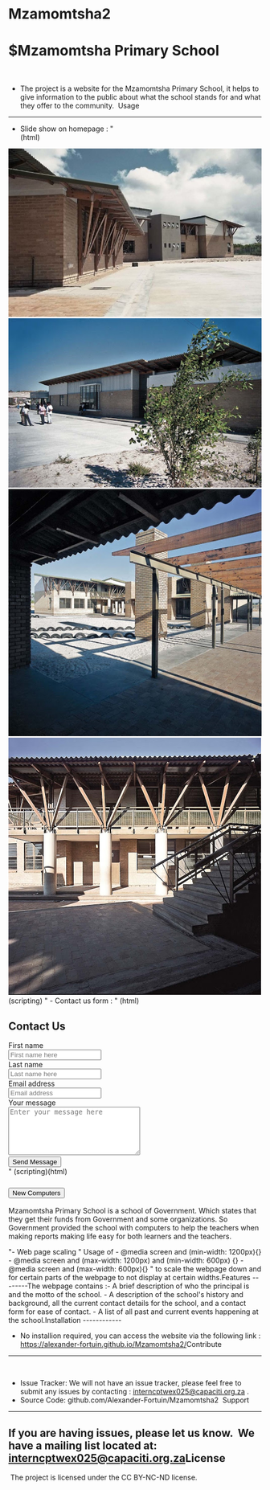 # Mzamomtsha2
$Mzamomtsha Primary School
========
​
- The project is a website for the Mzamomtsha Primary School, it helps to give information to the public about what the school stands for and what they offer to the community.
​
Usage
-----
- Slide show on homepage :
"    
(html)
<div class="main">
    <img class="mySlides" src="images/school.jpg">
    <img class="mySlides" src="images/school 2.jpg">
    <img class="mySlides" src="images/school3.jpg">
    <img class="mySlides" src="images/school4.jpg">
</div>
​
(scripting)
<script>
var slideIndex = 0;
    carousel();
function carousel() {
    var i;
    var x = document.getElementsByClassName("mySlides");
        for (i = 0; i < x.length; i++) {
            x[i].style.display = "none";
        }
        slideIndex++;
    if (slideIndex > x.length) {slideIndex = 1}
        x[slideIndex-1].style.display = "block";
        setTimeout(carousel, 2000); // Change image every 2 seconds
    }
</script>
"
- Contact us form :
"
(html)
<div class="contact">
    <form class="form-area">
    <h2>Contact Us</h2>
    <label for="fname">First name</label><br>
    <input type="text" id="fname" placeholder="First name here" required><br>
    <label for="message">Last name</label><br>
    <input type="text" id="lname" placeholder="Last name here"><br>
    <label for="message">Email address</label><br>
    <input type="text" id="email" placeholder="Email address" required><br>
    <label for="message">Your message</label><br>
    <textarea id="message" rows="6" cols="30" placeholder="Enter your message here" required></textarea><br>
    <input type="submit" id ="submit" value="Send Message">
    </form>
</div>
"
(scripting)
<script>
-// image 1
function toggle1() {
  var over = document.querySelector('.box1');
  if (over.className === 'box1 down') {
    over.className = 'box1 up';
  } else {
    over.className = 'box1 down';
  }
}
</script>
​
(html)
<div class="img1">
    <article class="box1 up">
        <h3 title="click here"><button id="button" class='click' onclick='toggle1()'>New Computers</button></h3>
        <p>Mzamomtsha Primary School is a school of Government. Which states that they get their funds from Government and some organizations.
        So Government provided the school with computers to help the teachers when making reports making life easy for both learners and the teachers.</p>
    </article>
</div>
"
​
- Web page scaling
"
Usage of 
- @media screen and (min-width: 1200px){}
- @media screen and (max-width: 1200px) and (min-width: 600px) {}
- @media screen and (max-width: 600px){}
"
to scale the webpage down and for certain parts of the webpage to not display at certain widths.
​
Features
--------
​
The webpage contains :
​
- A brief description of who the principal is and the motto of the school.
- A description of the school's history and background, all the current contact details for the school, and a contact form for ease of contact. 
- A list of all past and current events happening at the school.
​
Installation
------------
 
- No installion required, you can access the website via the following link : https://alexander-fortuin.github.io/Mzamomtsha2/
​
Contribute
----------
​
- Issue Tracker: We will not have an issue tracker, please feel free to submit any issues by contacting : interncptwex025@capaciti.org.za .
​
- Source Code: github.com/Alexander-Fortuin/Mzamomtsha2
​
Support
-------
​
If you are having issues, please let us know.
​
We have a mailing list located at: interncptwex025@capaciti.org.za
​
License
-------
​
The project is licensed under the CC BY-NC-ND license.
